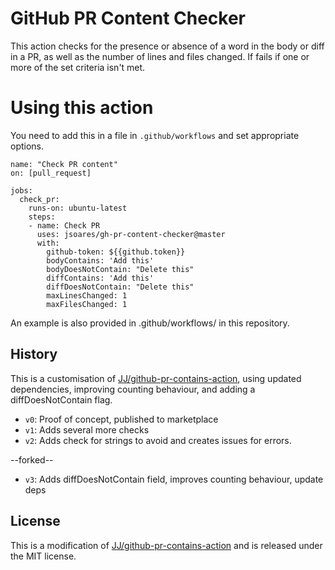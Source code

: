 # GitHub PR Content Checker

This action checks for the presence or absence of a word in the body or diff in a PR, as well as the number of lines and files changed. If fails if one or more of the set criteria isn't met.

# Using this action

You need to add this in a file in `.github/workflows` and set appropriate options.

```
name: "Check PR content"
on: [pull_request]

jobs:
  check_pr:
    runs-on: ubuntu-latest
    steps:
    - name: Check PR
      uses: jsoares/gh-pr-content-checker@master
      with:
        github-token: ${{github.token}}
        bodyContains: 'Add this'
        bodyDoesNotContain: "Delete this"        
        diffContains: 'Add this'
        diffDoesNotContain: "Delete this"        
        maxLinesChanged: 1
        maxFilesChanged: 1
```

An example is also provided in .github/workflows/ in this repository.


## History

This is a customisation of [JJ/github-pr-contains-action](https://github.com/JJ/github-pr-contains-action/), using updated dependencies, improving counting behaviour, and adding a diffDoesNotContain flag.

* `v0`: Proof of concept, published to marketplace
* `v1`: Adds several more checks
* `v2`: Adds check for strings to avoid and creates issues for errors.

--forked--

* `v3`: Adds diffDoesNotContain field, improves counting behaviour, update deps

## License

This is a modification of [JJ/github-pr-contains-action](https://github.com/JJ/github-pr-contains-action/) and is released under the MIT license.
